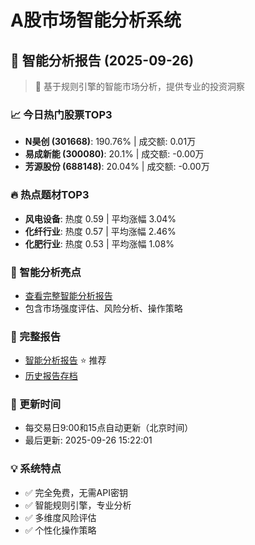 # A股市场智能分析系统

## 🤖 智能分析报告 (2025-09-26)

> 🚀 基于规则引擎的智能市场分析，提供专业的投资洞察

### 📈 今日热门股票TOP3
- **N昊创 (301668)**: 190.76% | 成交额: 0.01万
- **易成新能 (300080)**: 20.1% | 成交额: -0.00万
- **芳源股份 (688148)**: 20.04% | 成交额: -0.00万

### 🔥 热点题材TOP3
- **风电设备**: 热度 0.59 | 平均涨幅 3.04%
- **化纤行业**: 热度 0.57 | 平均涨幅 2.46%
- **化肥行业**: 热度 0.53 | 平均涨幅 1.08%

### 🤖 智能分析亮点
- [查看完整智能分析报告](reports/enhanced_report_2025-09-26.md)
- 包含市场强度评估、风险分析、操作策略

### 📄 完整报告
- [智能分析报告](reports/enhanced_report_2025-09-26.md) ⭐ 推荐
- [历史报告存档](reports/)

### 🔄 更新时间
- 每交易日9:00和15点自动更新（北京时间）
- 最后更新: 2025-09-26 15:22:01

### 💡 系统特点
- ✅ 完全免费，无需API密钥
- ✅ 智能规则引擎，专业分析
- ✅ 多维度风险评估
- ✅ 个性化操作策略
